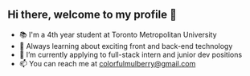 ## Hi there, welcome to my profile 👋

- 📚 I'm a 4th year student at Toronto Metropolitan University
- 🌱 Always learning about exciting front and back-end technology
- 💼 I’m currently applying to full-stack intern and junior dev positions
- 📫 You can reach me at colorfulmulberry@gmail.com

<!--
**ColorfulMulberry/ColorfulMulberry** is a ✨ _special_ ✨ repository because its `README.md` (this file) appears on your GitHub profile.
-->
